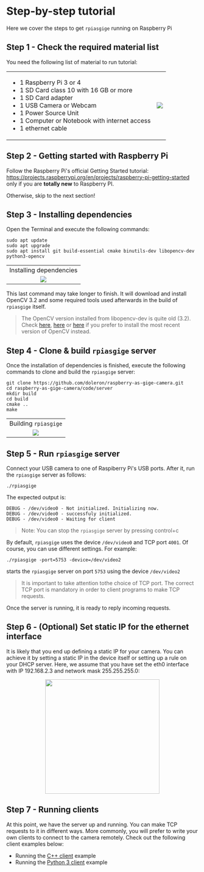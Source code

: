 # Step-by-step tutorial

Here we cover the steps to get `rpiasgige` running on Raspberry Pi

## Step 1 - Check the required material list

You need the following list of material to run tutorial:

<table border="0">
  <tr>
    <td>
      <ul>
        <li>1 Raspberry Pi 3 or 4</li>
        <li>1 SD Card class 10 with 16 GB or more</li>
        <li>1 SD Card adapter</li>
        <li>1 USB Camera or Webcam</li>
        <li>1 Power Source Unit</li>
        <li>1 Computer or Notebook with internet access</li>
        <li>1 ethernet cable</li>
      </ul>
    </td>
    <td valign="center"><img src="https://user-images.githubusercontent.com/9665358/131837147-8a8cbe5c-6073-40c5-b51d-68689479675c.png"></td>
  </tr>
</table>

## Step 2 - Getting started with Raspberry Pi

Follow the Raspberry Pi's official Getting Started tutorial: https://projects.raspberrypi.org/en/projects/raspberry-pi-getting-started only if you are **totally new** to Raspberry PI. 

Otherwise, skip to the next section!

## Step 3 - Installing dependencies

Open the Terminal and execute the following commands:

```
sudo apt update
sudo apt upgrade
sudo apt install git build-essential cmake binutils-dev libopencv-dev python3-opencv 
```

<table border="0">
  <tr>
    <td align="center">
      Installing dependencies
    </td>
  </tr>
  <tr>
    <td align="center"><img src="https://user-images.githubusercontent.com/9665358/132012434-1ace0ad2-44ce-4d74-9df0-e4fbda1de627.png"></td>
  </tr>
</table>

This last command may take longer to finish. It will download and install OpenCV 3.2 and some required tools used afterwards in the build of `rpiasgige` itself. 

> The OpenCV version installed from libopencv-dev is quite old (3.2). Check [here](https://www.pyimagesearch.com/2018/09/26/install-opencv-4-on-your-raspberry-pi/), [here](https://www.jeremymorgan.com/tutorials/raspberry-pi/how-to-install-opencv-raspberry-pi/) or [here](https://learnopencv.com/install-opencv-4-on-raspberry-pi/) if you prefer to install the most recent version of OpenCV instead.

## Step 4 - Clone & build `rpiasgige` server

Once the installation of dependencies is finished, execute the following commands to clone and build the `rpiasgige` server:

```
git clone https://github.com/doleron/raspberry-as-gige-camera.git
cd raspberry-as-gige-camera/code/server
mkdir build
cd build
cmake ..
make
```
<table border="0">
  <tr>
    <td align="center">
      Building <code>rpiasgige</code>
    </td>
  </tr>
  <tr>
    <td align="center"><img src="https://user-images.githubusercontent.com/9665358/132019557-2ce4e1eb-3d05-46a2-88a5-d0987065ab44.png"></td>
  </tr>
</table>

## Step 5 - Run `rpiasgige` server

Connect your USB camera to one of Raspiberry Pi's USB ports. After it, run the `rpiasgige` server as follows:

```
./rpiasgige
```
The expected output is:

```
DEBUG - /dev/video0 - Not initialized. Initializing now.
DEBUG - /dev/video0 - successfuly initialized.
DEBUG - /dev/video0 - Waiting for client
```
> Note: You can stop the `rpiasgige` server by pressing control+c

By default, `rpiasgige` uses the device `/dev/video0` and TCP port `4001`. Of course, you can use different settings. For example:

```
./rpiasgige -port=5753 -device=/dev/video2
```

starts the `rpiasgige` server on port `5753` using the device `/dev/video2`

> It is important to take attention tothe choice of TCP port. The correct TCP port is mandatory in order to client programs to make TCP requests.

Once the server is running, it is ready to reply incoming requests.

## Step 6 - (Optional) Set static IP for the ethernet interface

It is likely that you end up defining a static IP for your camera. You can achieve it by setting a static IP in the device itself or setting up a rule on your DHCP server. Here, we assume that you have set the eth0 interface with IP 192.168.2.3 and network mask 255.255.255.0:

<p align="center">
  <img  width="300" src="https://user-images.githubusercontent.com/9665358/132089837-76a3bdc7-f447-4ae5-bae7-13a317b74b38.png">
</p>

## Step 7 - Running clients

At this point, we have the server up and running. You can make TCP requests to it in different ways. More commonly, you will prefer to write your own clients to connect to the camera remotely. Check out the following client examples below:

- Running the [C++ client](https://github.com/doleron/raspberry-as-gige-camera/blob/main/docs/cpp_client_tutorial.md) example
- Running the [Python 3 client](https://github.com/doleron/raspberry-as-gige-camera/blob/main/docs/python3_client_tutorial.md) example
